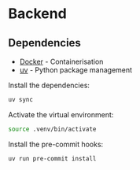 # Backend

## Dependencies

* [Docker](https://www.docker.com) - Containerisation
* [uv](https://docs.astral.sh/uv/) - Python package management

Install the dependencies:
```bash
uv sync
```

Activate the virtual environment:
```bash
source .venv/bin/activate
```

Install the pre-commit hooks:
```bash
uv run pre-commit install
```
